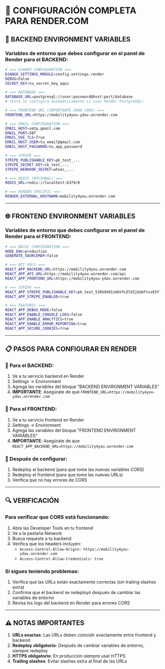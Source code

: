 # 🚀 CONFIGURACIÓN COMPLETA PARA RENDER.COM

## 🔧 **BACKEND ENVIRONMENT VARIABLES**

### Variables de entorno que debes configurar en el panel de Render para el **BACKEND**:

```bash
# === DJANGO CONFIGURATION ===
DJANGO_SETTINGS_MODULE=config.settings.render
DEBUG=False
SECRET_KEY=tu_secret_key_aqui

# === DATABASE ===
DATABASE_URL=postgresql://user:password@host:port/database
# (Esta se configura automáticamente si usas Render PostgreSQL)

# === FRONTEND URL (IMPORTANTE PARA CORS) ===
FRONTEND_URL=https://mobility4you-ydav.onrender.com

# === EMAIL CONFIGURATION ===
EMAIL_HOST=smtp.gmail.com
EMAIL_PORT=587
EMAIL_USE_TLS=True
EMAIL_HOST_USER=tu_email@gmail.com
EMAIL_HOST_PASSWORD=tu_app_password

# === STRIPE ===
STRIPE_PUBLISHABLE_KEY=pk_test_...
STRIPE_SECRET_KEY=sk_test_...
STRIPE_WEBHOOK_SECRET=whsec_...

# === REDIS (OPCIONAL) ===
REDIS_URL=redis://localhost:6379/0

# === RENDER SPECIFIC ===
RENDER_EXTERNAL_HOSTNAME=mobility4you.onrender.com
```

---

## 🌐 **FRONTEND ENVIRONMENT VARIABLES**

### Variables de entorno que debes configurar en el panel de Render para el **FRONTEND**:

```bash
# === BASIC CONFIGURATION ===
NODE_ENV=production
GENERATE_SOURCEMAP=false

# === API URLS ===
REACT_APP_BACKEND_URL=https://mobility4you.onrender.com
REACT_APP_API_URL=https://mobility4you.onrender.com/api
REACT_APP_FRONTEND_URL=https://mobility4you-ydav.onrender.com

# === STRIPE ===
REACT_APP_STRIPE_PUBLISHABLE_KEY=pk_test_51RU9X8IzmhVfLDlXZjXdeFtxx83YIFwTJjrGKEhnMBCTItLEkshgYrCepmrjHAcNO6rvzblYEPOrzUPeM0KIbPol00GOVuxqWU
REACT_APP_STRIPE_ENABLED=true

# === FEATURES ===
REACT_APP_DEBUG_MODE=false
REACT_APP_ENABLE_CONSOLE_LOGS=false
REACT_APP_ENABLE_ANALYTICS=true
REACT_APP_ENABLE_ERROR_REPORTING=true
REACT_APP_SECURE_COOKIES=true
```

---

## 📋 **PASOS PARA CONFIGURAR EN RENDER**

### **🔹 Para el BACKEND:**

1. Ve a tu servicio backend en Render
2. Settings → Environment
3. Agrega las variables del bloque "BACKEND ENVIRONMENT VARIABLES"
4. **IMPORTANTE**: Asegúrate de que `FRONTEND_URL=https://mobility4you-ydav.onrender.com`

### **🔹 Para el FRONTEND:**

1. Ve a tu servicio frontend en Render
2. Settings → Environment
3. Agrega las variables del bloque "FRONTEND ENVIRONMENT VARIABLES"
4. **IMPORTANTE**: Asegúrate de que `REACT_APP_BACKEND_URL=https://mobility4you.onrender.com`

### **🔹 Después de configurar:**

1. Redeploy el backend (para que tome las nuevas variables CORS)
2. Redeploy el frontend (para que tome las nuevas URLs)
3. Verifica que no hay errores de CORS

---

## 🔍 **VERIFICACIÓN**

### Para verificar que CORS está funcionando:

1. Abre las Developer Tools en tu frontend
2. Ve a la pestaña Network
3. Busca requests a tu backend
4. Verifica que los headers incluyen:
   - `Access-Control-Allow-Origin: https://mobility4you-ydav.onrender.com`
   - `Access-Control-Allow-Credentials: true`

### Si sigues teniendo problemas:

1. Verifica que las URLs están exactamente correctas (sin trailing slashes extra)
2. Confirma que el backend se redeployó después de cambiar las variables de entorno
3. Revisa los logs del backend en Render para errores CORS

---

## ⚠️ **NOTAS IMPORTANTES**

1. **URLs exactas**: Las URLs deben coincidir exactamente entre frontend y backend
2. **Redeploy obligatorio**: Después de cambiar variables de entorno, siempre redeploy
3. **HTTPS obligatorio**: En producción siempre usar HTTPS
4. **Trailing slashes**: Evitar slashes extra al final de las URLs

